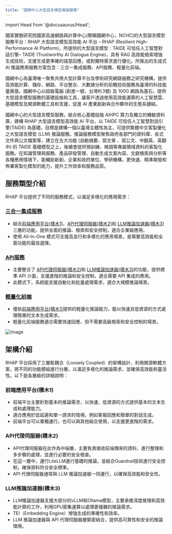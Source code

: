 ```yaml
---
title: "國網中心大型語言模型推論服務"
---
```

import Head from '@docusaurus/Head';

<Head>
  <title>Home | NCHC RHAP</title>
</Head>

國家實驗研究院國家高速網路與計算中心(簡稱國網中心，NCHC)的大型語言模型服務平台：RHAP 大型語言模型高效能 AI 平台 – RHAP (Resilient High-Performance AI Platform)，所提供的大型語言模型：TAIDE 可信任人工智慧對話引擎– TAIDE (Trustworthy AI Dialogue Engine)，具有 RAG 高效能檢索增強生成技術，支援生成更準確的語意回應，或對獨特需求進行優化。所推出的生成式 AI 推論應用服務方案包含：三合一集成服務、API服務、輕量化前端。

國網中心為臺灣唯一聚焦共用大型計算平台及學術研究網路服務之研究機構，提供高效能計算、儲存、網路、平台整合、大數據分析的前瞻技術服務為臺灣的科技能量奠基。國網中心以超級電腦 (創進一號、台灣杉3號) 及 100G 網路為基石，提供大型語言模型服務的基礎設施和工具，讓客戶透過使用高效能運算的人工智慧雲、基礎模型及開源軟體工具和支援，促進 AI 產業創新與合作夥伴的生態系鏈結。

國網中心的大型語言模型服務，結合核心基礎設施 AIHPC 算力及獨立的機敏資料庫，建構 RHAP 大型語言模型高效能 AI 平台，以 TAIDE 可信任人工智慧對話引擎(TAIDE) 為基礎。目標是建構一個以臺灣主體性為主，可提供繁體中文客製優化之大型語言模型 (LLM) 推論服務。推論服務模型聚焦政府各部門的資料庫、各式文件與公文檔案等，建立在五大功能 (自動摘要、寫文章 、寫公文、中翻英、英翻中) 的 TAIDE 基礎模型之上，後續會提供預訓練、微調等專屬領域資料的客製化服務。在知識管理與服務、產品研發管理、自動生成文案內容、文獻檢索與分析等各種應用情境下，能輔助新創、企業和政府單位、學研機構，更快速、精準開發和佈署客製化模型的能力，提升工作效率和服務品質。

## 服務類型介紹

RHAP 平台提供了不同的服務模式，以滿足多樣化的應用需求：

### [三合一集成服務](/docs/service_intro#架構介紹)

   - 結合[前端應用平台(積木1)](/docs/service_intro/home.md#架構介紹)、[API代理伺服器(積木2)](/docs/service_intro/home.md#架構介紹)和 [LLM推論加速器(積木3)](/docs/service_intro/home.md#架構介紹)三層的功能，提供全面的推論、檢索和安全控制，適合企業級應用。
   - 使用 All-In-One 模式可支援高並行和多樣化的應用場景，是需要高效能和全面功能的最佳選擇。

### [API服務](/docs/service_intro#架構介紹)

   - 主要整合了 [API代理伺服器(積木2)](/docs/service_intro/home.md#架構介紹)和 [LLM推論加速器(積木3)](/docs/service_intro/home.md#架構介紹)的功能，提供標準 API 介面，支援進階的推論和安全控制，適合需要 API 集成的應用。
   - 此模式下，系統能支援自動化和批量處理需求，適合大規模推論場景。

### [輕量化前端](/docs/service_intro#架構介紹)

   - 僅依[前端應用平台(積木1)](/docs/service_intro/home.md#架構介紹)提供的輕量化推論能力，能以快速且低資源的方式處理簡單的文本生成需求。
   - 輕量化前端服務適合需要快速回應、但不需要高級檢索和安全控制的場景。


![image](/img/arch.png)

## 架構介紹

RHAP 平台採用了三層鬆耦合（Loosely Coupled）的架構設計，利用開源軟體方案，將不同的功能模組進行分層，以滿足多樣化的推論需求，並確保高效能和靈活性。以下是各層級的詳細說明：

### 前端應用平台(積木1)

   - 前端平台主要針對基本的推論需求，以快速、低資源的方式提供基本的文本生成和處理能力。
   - 適合應用於低延遲和單一請求的情境，例如客服回應和簡單的對話生成。
   - 前端平台可以單獨運行，也可以與其他組合使用，以支援更進階的需求。

### API代理伺服器(積木2)

   - API代理伺服器在此作為中端層，主要負責接收前端傳來的資料，進行整理和多步驟的處理，並進行必要的安全檢查。
   - 在這一層中，運行LiteLLM進行基礎的推論，並結合Guardrail技術進行安全控制，確保資料符合安全標準。
   - API 代理伺服器通常與 LLM 推論加速器一同運行，以確保高效能和安全性。

### LLM推論加速器(積木3)

   - LLM推論加速器支援大部分的vLLM和Ollama模型，主要承擔深度推理和高效能計算的工作，利用GPU密集運算以處理更複雜的推論需求。
   - TEI（Embedding Engine）增強生成的準確性和效率。
   - LLM 推論加速器與 API 代理伺服器層緊密結合，提供高可靠性和安全的推論環境。

